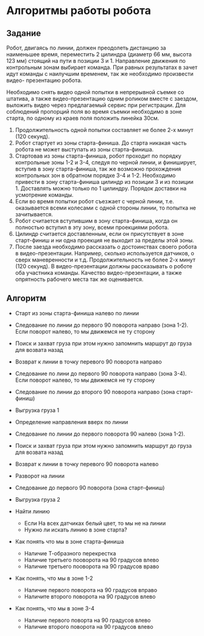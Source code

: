 # Алгоритмы работы робота

## Задание

Робот, двигаясь по линии, должен преодолеть дистанцию за наименьшее время, переместить 2 цилиндра (диаметр 66 мм, высота 123 мм) стоящий на пути в позиции 3 и 1. Направление движения по контрольным зонам выбирает команда. При равных результатах в зачет идут команды с наилучшим временем, так же необходимо произвести видео- презентацию робота.

Необходимо снять видео одной попытки в непрерывной съемке со штатива, а также видео-презентацию одним роликом вместе с заездом, выложить видео через предлагаемый сервис при регистрации. Для соблюдений пропорций поля во время съемки необходимо в зоне старта, по одному из краев поля положить линейка 30см.

1. Продолжительность одной попытки составляет не более 2-х минут (120 секунд).
2. Робот стартует из зоны старта-финиша. До старта никакая часть робота не может выступать из зоны старта-финиша.
3. Стартовав из зоны старта-финиша, робот проходит по порядку контрольные зоны 1-2 и 3-4, следуя по черной линии, и финиширует, вступив в зону старта-финиша, так же возможно прохождения контрольных зон в обратном порядке 3-4 и 1-2. Необходимо привести в зону старта-финиша цилиндр из позиции 3 и из позиции 1. Доставлять можно только по 1 цилиндру. Порядок доставки на усмотрение команды.
4. Если во время попытки робот съезжает с черной линии, т.е. оказывается всеми колесами с одной стороны линии, то попытка не зачитывается.
5. Робот считается вступившим в зону старта-финиша, когда он полностью вступил в эту зону, всеми проекциями робота.
6. Цилиндр считается доставленным, если он присутствует в зоне старт-финиш и ни одна проекция не выходит за пределы этой зоны.
7. После заезда необходимо рассказать о достоинствах своего робота в видео-презентации. Например, сколько используется датчиков, о сверх маневренности и т.д. Продолжительность не более 2-х минут (120 секунд). В видео-презентации должны рассказывать о роботе оба участника команды. Качество видео-презентации, а также опрятность рабочего места так же оценивается.

## Алгоритм

* Старт из зоны старта-финиша налево по линии
* Следование по линии до первого 90 поворота направо (зона 1-2). Если поворот налево, то мы движемся не ту сторону
* Поиск и захват груза при этом нужно запомнить маршрут до груза для возвата назад
* Возврат к линии в точку перевого 90 поворота направо
* Следование по лини до первого 90 поворота направо (зона 3-4). Если поворот налево, то мы движемся не ту сторону
* Следование по линии до второго 90 поворота направо (зона старт-финиш)
* Выгрузка груза 1
* Определение направления вверх по линии
* Следование по линии до первого поворота 90 налево (зона 1-2).
* Поиск и захват груза при этом нужно запомнить маршрут до груза для возвата назад
* Возврат к линии в точку перевого 90 поворота налево 
* Разворот на линии
* Следование до первого 90 поворота (зона старт-финиш)
* Выгрузка груза 2



* Найти линию
  * Если На всех датчиках белый цвет, то мы не на линии
  * Нужно ли искать линию в зоне старта?
* Как понять что мы в зоне старта-финиша
  * Наличие Т-образного перекрестка
  * Наличие третьего пооворота на 90 градусов влево
  * Наличие третьего пооворота на 90 градусов враво
* Как понять, что мы в зоне 1-2
  * Наличие первого поворота на 90 градусов вправо
  * Наличите второго поворота на 90 градусов влево
* Как понять, что мы в зоне 3-4
  * Наличие первого поворта на 90 градусов влево
  * Наличие второго поворота на 90 градусов влево



